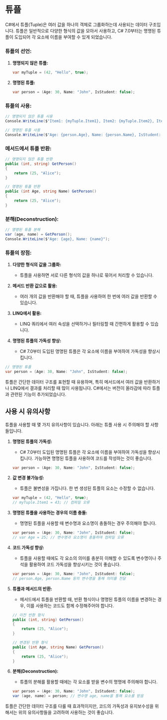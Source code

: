 # 튜플

C#에서 튜플(Tuple)은 여러 값을 하나의 객체로 그룹화하는데 사용되는 데이터 구조입니다. 튜플은 일반적으로 다양한 형식의 값을 모아서 사용하고, C# 7.0부터는 명명된 튜플이 도입되어 각 요소에 이름을 부여할 수 있게 되었습니다.

### 튜플의 선언:

1. **명명되지 않은 튜플:**
   ```csharp
   var myTuple = (42, "Hello", true);
   ```

2. **명명된 튜플:**
   ```csharp
   var person = (Age: 30, Name: "John", IsStudent: false);
   ```

### 튜플의 사용:

```csharp
// 명명되지 않은 튜플 사용
Console.WriteLine($"Item1: {myTuple.Item1}, Item2: {myTuple.Item2}, Item3: {myTuple.Item3}");

// 명명된 튜플 사용
Console.WriteLine($"Age: {person.Age}, Name: {person.Name}, IsStudent: {person.IsStudent}");
```

### 메서드에서 튜플 반환:

```csharp
// 명명되지 않은 튜플 반환
public (int, string) GetPerson()
{
    return (25, "Alice");
}

// 명명된 튜플 반환
public (int Age, string Name) GetPerson()
{
    return (25, "Alice");
}
```

### 분해(Deconstruction):

```csharp
// 명명된 튜플 분해
var (age, name) = GetPerson();
Console.WriteLine($"Age: {age}, Name: {name}");
```

### 튜플의 장점:

1. **다양한 형식의 값을 그룹화:**
   - 튜플을 사용하면 서로 다른 형식의 값을 하나로 묶어서 처리할 수 있습니다.

2. **메서드 반환 값으로 활용:**
   - 여러 개의 값을 반환해야 할 때, 튜플을 사용하여 한 번에 여러 값을 반환할 수 있습니다.

3. **LINQ에서 활용:**
   - LINQ 쿼리에서 여러 속성을 선택하거나 필터링할 때 간편하게 활용할 수 있습니다.

4. **명명된 튜플의 가독성 향상:**
   - C# 7.0부터 도입된 명명된 튜플은 각 요소에 이름을 부여하여 가독성을 향상시킵니다.

```csharp
// 명명된 튜플
var person = (Age: 30, Name: "John", IsStudent: false);
```

튜플은 간단한 데이터 구조를 표현할 때 유용하며, 특히 메서드에서 여러 값을 반환하거나 LINQ에서 결과를 처리할 때 많이 사용됩니다. C#에서는 버전이 올라감에 따라 튜플과 관련된 기능이 추가되었습니다.

## 사용 시 유의사항

튜플을 사용할 때 몇 가지 유의사항이 있습니다. 아래는 튜플 사용 시 주의해야 할 사항들입니다.

1. **명명된 튜플의 가독성:**
   - C# 7.0부터 도입된 명명된 튜플은 각 요소에 이름을 부여하여 가독성을 향상시킵니다. 가능하면 명명된 튜플을 사용하여 코드를 작성하는 것이 좋습니다.

   ```csharp
   var person = (Age: 30, Name: "John", IsStudent: false);
   ```

2. **값 변경 불가능성:**
   - 튜플은 불변성을 가집니다. 한 번 생성된 튜플의 요소는 수정할 수 없습니다.

   ```csharp
   var myTuple = (42, "Hello", true);
   // myTuple.Item1 = 43; // 컴파일 오류
   ```

3. **명명된 튜플을 사용하는 경우의 이름 충돌:**
   - 명명된 튜플을 사용할 때 변수명과 요소명이 충돌하는 경우 주의해야 합니다.

   ```csharp
   var person = (Age: 30, Name: "John", IsStudent: false);
   // var Age = 25; // 변수명과 요소명이 충돌하여 컴파일 오류
   ```

4. **코드 가독성 향상:**
   - 튜플을 사용할 때에도 각 요소의 의미를 충분히 이해할 수 있도록 변수명이나 주석을 활용하여 코드 가독성을 향상시키는 것이 좋습니다.

   ```csharp
   var person = (Age: 30, Name: "John", IsStudent: false);
   // person.Age, person.Name 등의 변수명을 통해 의미를 전달
   ```

5. **튜플과 메서드의 반환:**
   - 메서드에서 튜플을 반환할 때, 반환 형식이나 명명된 튜플의 이름을 변경하는 경우, 이를 사용하는 코드도 함께 수정해주어야 합니다.

   ```csharp
   // 이전 반환 형식
   public (int, string) GetPerson()
   {
       return (25, "Alice");
   }

   // 변경된 반환 형식
   public (int Age, string Name) GetPerson()
   {
       return (25, "Alice");
   }
   ```

6. **분해(Deconstruction):**
   - 튜플의 분해를 활용할 때에는 각 요소를 받을 변수의 명명에 주의해야 합니다.

   ```csharp
   var person = (Age: 30, Name: "John", IsStudent: false);
   var (age, name) = person; // 변수명 age, name을 통해 요소를 받음
   ```

튜플은 간단한 데이터 구조를 다룰 때 효과적이지만, 코드의 가독성과 유지보수성을 위해서는 위의 유의사항들을 고려하여 사용하는 것이 좋습니다.